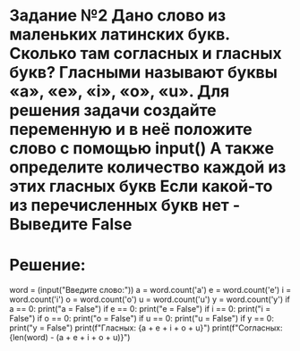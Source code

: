 # Задание №2  Дано слово из маленьких латинских букв. Сколько там согласных и гласных букв? Гласными называют буквы «a», «e», «i», «o», «u».  Для решения задачи создайте переменную и в неё положите слово с помощью input()  А также определите количество каждой из этих гласных букв Если какой-то из перечисленных букв нет - Выведите False
# Решение:
word = (input("Введите слово:")) 
a = word.count('a') 
e = word.count('e') 
i = word.count('i') 
o = word.count('o') 
u = word.count('u') 
y = word.count('y') 
if a == 0: 
    print("a = False") 
if e == 0: 
    print("e = False") 
if i == 0: 
    print("i = False") 
if o == 0: 
    print("o = False") 
if u == 0: 
    print("u = False") 
if y == 0: 
    print("y = False") 
print(f"Гласных: {a + e + i + o + u}") 
print(f"Согласных: {len(word) - (a + e + i + o + u)}") 
